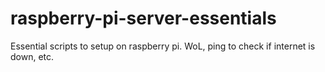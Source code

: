 # raspberry-pi-server-essentials
Essential scripts to setup on raspberry pi. WoL, ping to check if internet is down, etc.
